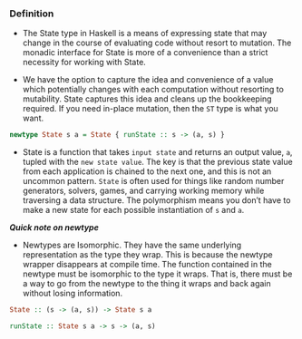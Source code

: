 ### Definition
 - The State type in Haskell is a means of expressing state that may change in the course of evaluating code
   without resort to mutation. The monadic interface for State is more of a convenience than a strict
   necessity for working with State.

 - We have the option to capture the idea and convenience of a value which potentially changes with each computation
   without resorting to mutability. State captures this idea and cleans up the bookkeeping required. If you need
   in-place mutation, then the `ST` type is what you want.

```haskell
newtype State s a = State { runState :: s -> (a, s) }
```

 - State is a function that takes `input state` and returns an output value, `a`, tupled with the
  `new state value`. The key is that the previous state value from each application is chained to the next one,
   and this is not an uncommon pattern. `State` is often used for things like random number generators, solvers,
   games, and carrying working memory while traversing a data structure. The polymorphism means you don’t have
   to make a new state for each possible instantiation of `s` and `a`.

***Quick note on newtype***
 - Newtypes are Isomorphic. They have the same underlying representation as the type they wrap. This is
   because the newtype wrapper disappears at compile time. The function contained in the newtype must be
   isomorphic to the type it wraps. That is, there must be a way to go from the newtype to the thing it
   wraps and back again without losing information.

```haskell
State :: (s -> (a, s)) -> State s a

runState :: State s a -> s -> (a, s)
```

